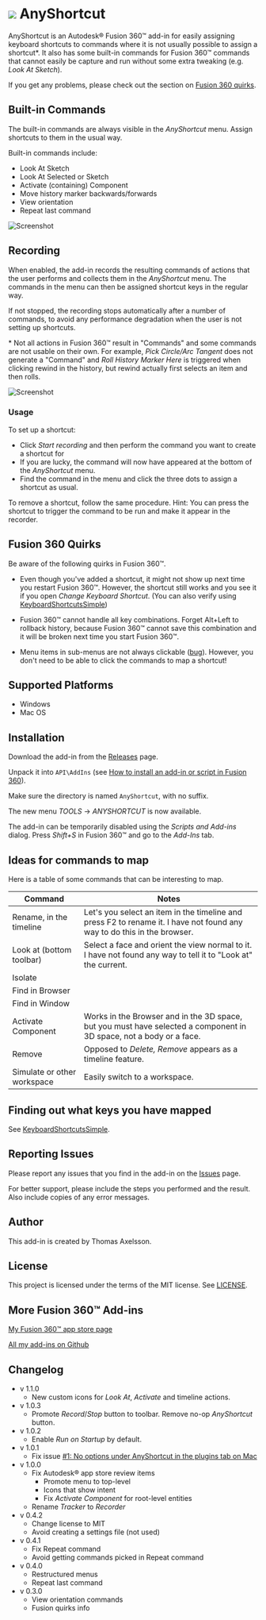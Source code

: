 # ![](resources/anyshortcut/32x32.png) AnyShortcut

AnyShortcut is an Autodesk® Fusion 360™ add-in for easily assigning keyboard shortcuts to commands where it is not usually possible to assign a shortcut*. It also has some built-in commands for Fusion 360™ commands that cannot easily be capture and run without some extra tweaking (e.g. *Look At Sketch*).

If you get any problems, please check out the section on [Fusion 360 quirks](#fusion-360-quirks).

## Built-in Commands

The built-in commands are always visible in the *AnyShortcut* menu. Assign shortcuts to them in the usual way.

Built-in commands include:

 * Look At Sketch
 * Look At Selected or Sketch
 * Activate (containing) Component
 * Move history marker backwards/forwards
 * View orientation
 * Repeat last command

![Screenshot](builtin_screenshot.png)

## Recording

When enabled, the add-in records the resulting commands of actions that the user performs and collects them in the *AnyShortcut* menu. The commands in the menu can then be assigned shortcut keys in the regular way.

If not stopped, the recording stops automatically after a number of commands, to avoid any performance degradation when the user is not setting up shortcuts.

\* Not all actions in Fusion 360™ result in "Commands" and some commands are not usable on their own. For example, *Pick Circle/Arc Tangent* does not generate a "Command" and *Roll History Marker Here* is triggered when clicking rewind in the history, but rewind actually first selects an item and then rolls.

![Screenshot](tracker_screenshot.png)

### Usage

To set up a shortcut:

* Click *Start recording* and then perform the command you want to create a shortcut for
* If you are lucky, the command will now have appeared at the bottom of the *AnyShortcut* menu.
* Find the command in the menu and click the three dots to assign a shortcut as usual.

To remove a shortcut, follow the same procedure. Hint: You can press the shortcut to trigger the command to be run and make it appear in the recorder.

## Fusion 360 Quirks

Be aware of the following quirks in Fusion 360™.

* Even though you've added a shortcut, it might not show up next time you restart Fusion 360™. However, the shortcut still works and you see it if you open *Change Keyboard Shortcut*. (You can also verify using [KeyboardShortcutsSimple](https://github.com/thomasa88/KeyboardShortcutsSimple/blob/master/README.md))

* Fusion 360™ cannot handle all key combinations. Forget Alt+Left to rollback history, because Fusion 360™ cannot save this combination and it will be broken next time you start Fusion 360™.

* Menu items in sub-menus are not always clickable ([bug](https://forums.autodesk.com/t5/fusion-360-api-and-scripts/api-bug-cannot-click-menu-items-in-nested-dropdown/td-p/9669144)). However, you don't need to be able to click the commands to map a shortcut!

## Supported Platforms

  * Windows
  * Mac OS

## Installation

Download the add-in from the [Releases](https://github.com/thomasa88/AnyShortcut/releases) page.

Unpack it into `API\AddIns` (see [How to install an add-in or script in Fusion 360](https://knowledge.autodesk.com/support/fusion-360/troubleshooting/caas/sfdcarticles/sfdcarticles/How-to-install-an-ADD-IN-and-Script-in-Fusion-360.html)).

Make sure the directory is named `AnyShortcut`, with no suffix.

The new menu *TOOLS* -> *ANYSHORTCUT* is now available.

The add-in can be temporarily disabled using the *Scripts and Add-ins* dialog. Press *Shift+S* in Fusion 360™ and go to the *Add-Ins* tab.

## Ideas for commands to map

Here is a table of some commands that can be interesting to map.

| Command                     | Notes                                                        |
| --------------------------- | ------------------------------------------------------------ |
| Rename, in the timeline     | Let's you select an item in the timeline and press F2 to rename it. I have not found any way to do this in the browser. |
| Look at (bottom toolbar)    | Select a face and orient the view normal to it. I have not found any way to tell it to "Look at" the current. |
| Isolate                     |                                                              |
| Find in Browser             |                                                              |
| Find in Window              |                                                              |
| Activate Component          | Works in the Browser and in the 3D space, but you must have selected a component in 3D space, not a body or a face. |
| Remove                      | Opposed to *Delete,* *Remove* appears as a timeline feature. |
| Simulate or other workspace | Easily switch to a workspace.                                |

## Finding out what keys you have mapped

See [KeyboardShortcutsSimple](https://github.com/thomasa88/KeyboardShortcutsSimple/blob/master/README.md).

## Reporting Issues

Please report any issues that you find in the add-in on the [Issues](https://github.com/thomasa88/AnyShortcut/issues) page.

For better support, please include the steps you performed and the result. Also include copies of any error messages.

## Author

This add-in is created by Thomas Axelsson.

## License

This project is licensed under the terms of the MIT license. See [LICENSE](LICENSE).

## More Fusion 360™ Add-ins

[My Fusion 360™ app store page](https://apps.autodesk.com/en/Publisher/PublisherHomepage?ID=JLH9M8296BET)

[All my add-ins on Github](https://github.com/topics/fusion-360?q=user%3Athomasa88)

## Changelog

* v 1.1.0
  * New custom icons for *Look At*, *Activate* and timeline actions.
* v 1.0.3
  * Promote *Record*/*Stop* button to toolbar. Remove no-op *AnyShortcut* button.
* v 1.0.2
  * Enable *Run on Startup* by default.
* v 1.0.1
  * Fix issue [#1: No options under AnyShortcut in the plugins tab on Mac ](/thomasa88/AnyShortcut/issues/1)
* v 1.0.0
  * Fix Autodesk® app store review items
    * Promote menu to top-level
    * Icons that show intent
    * Fix *Activate Component* for root-level entities
  * Rename *Tracker* to *Recorder*
* v 0.4.2
  * Change license to MIT
  * Avoid creating a settings file (not used)
* v 0.4.1
  * Fix Repeat command
  * Avoid getting commands picked in Repeat command
* v 0.4.0
  * Restructured menus
  * Repeat last command
* v 0.3.0
  * View orientation commands
  * Fusion quirks info

